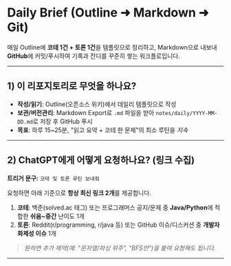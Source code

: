 # Daily Brief (Outline ➜ Markdown ➜ Git)

매일 Outline에 **코테 1건 + 토론 1건**을 템플릿으로 정리하고, Markdown으로 내보내 **GitHub**에 커밋/푸시하여 기록과 잔디를 꾸준히 쌓는 워크플로입니다.

---

## 1) 이 리포지토리로 무엇을 하나요?

* **작성/읽기**: Outline(오픈소스 위키)에서 데일리 템플릿으로 작성
* **보관/버전관리**: Markdown Export로 `.md` 파일을 받아 `notes/daily/YYYY-MM-DD.md`로 저장 후 GitHub 푸시
* **목표**: 하루 15~25분, "읽고 요약 + 코테 한 문제"의 최소 루틴을 *지속*

---

## 2) ChatGPT에게 어떻게 요청하나요? (링크 수집)

**트리거 문구:** `코테 및 토론 루틴 보내줘`

요청하면 아래 기준으로 **항상 최신 링크 2개**를 제공합니다.

1. **코테**: 백준(solved.ac 태그) 또는 프로그래머스 공지/문제 중 **Java/Python**에 적합한 **쉬움~중간** 난이도 1개
2. **토론**: Reddit(r/programming, r/java 등) 또는 GitHub 이슈/디스커션 중 **개발자 화제성 이슈** 1개

> *원하면 추가 제약(예: "문자열/파싱 위주", "BFS만")을 붙여 요청해도 됩니다.*

---
